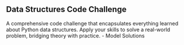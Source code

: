 ## Data Structures Code Challenge

A comprehensive code challenge that encapsulates everything learned about Python data structures. Apply your skills to solve a real-world problem, bridging theory with practice. - Model Solutions
